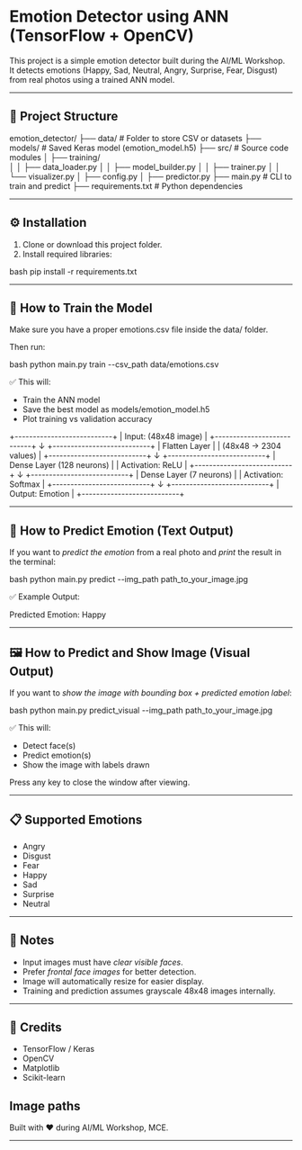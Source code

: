 # Emotion Detector using ANN (TensorFlow + OpenCV)

This project is a simple emotion detector built during the AI/ML Workshop.  
It detects emotions (Happy, Sad, Neutral, Angry, Surprise, Fear, Disgust) from real photos using a trained ANN model.

---

## 📂 Project Structure


emotion_detector/
├── data/               # Folder to store CSV or datasets
├── models/             # Saved Keras model (emotion_model.h5)
├── src/                # Source code modules
│   ├── training/                   
│   │    ├── data_loader.py
│   │    ├── model_builder.py
│   │    ├── trainer.py
│   │    └── visualizer.py
│   ├── config.py
│   ├── predictor.py
├── main.py             # CLI to train and predict
├── requirements.txt    # Python dependencies


---

## ⚙ Installation

1. Clone or download this project folder.
2. Install required libraries:

bash
pip install -r requirements.txt


---

## 🚀 How to Train the Model

Make sure you have a proper emotions.csv file inside the data/ folder.

Then run:

bash
python main.py train --csv_path data/emotions.csv


✅ This will:
- Train the ANN model
- Save the best model as models/emotion_model.h5
- Plot training vs validation accuracy


+---------------------------+
|     Input: (48x48 image)   |
+---------------------------+
             ↓
+---------------------------+
|     Flatten Layer          |
| (48x48 → 2304 values)      |
+---------------------------+
             ↓
+---------------------------+
| Dense Layer (128 neurons) |
| Activation: ReLU          |
+---------------------------+
             ↓
+---------------------------+
| Dense Layer (7 neurons)   |
| Activation: Softmax       |
+---------------------------+
             ↓
+---------------------------+
|    Output: Emotion        |
+---------------------------+


---

## 🤖 How to Predict Emotion (Text Output)

If you want to *predict the emotion* from a real photo and *print* the result in the terminal:

bash
python main.py predict --img_path path_to_your_image.jpg


✅ Example Output:


Predicted Emotion: Happy


---

## 🖼 How to Predict and Show Image (Visual Output)

If you want to *show the image with bounding box + predicted emotion label*:

bash
python main.py predict_visual --img_path path_to_your_image.jpg


✅ This will:
- Detect face(s)
- Predict emotion(s)
- Show the image with labels drawn

Press any key to close the window after viewing.

---

## 📋 Supported Emotions

- Angry
- Disgust
- Fear
- Happy
- Sad
- Surprise
- Neutral

---

## 📢 Notes

- Input images must have *clear visible faces*.
- Prefer *frontal face images* for better detection.
- Image will automatically resize for easier display.
- Training and prediction assumes grayscale 48x48 images internally.

---

## 🧠 Credits

- TensorFlow / Keras
- OpenCV
- Matplotlib
- Scikit-learn

## Image paths

Built with ❤ during AI/ML Workshop, MCE.

---